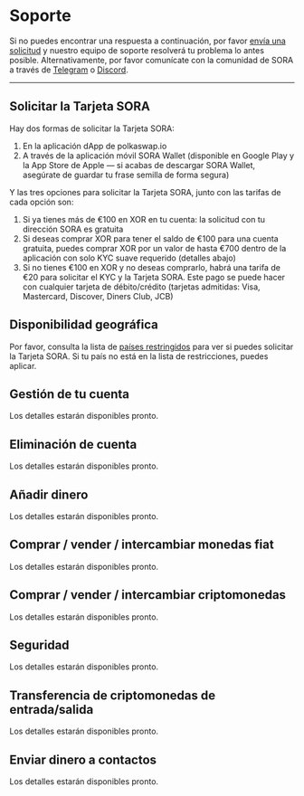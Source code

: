 # Soporte

Si no puedes encontrar una respuesta a continuación, por favor [envía una solicitud](http://localhost:3000/contacto) y nuestro equipo de soporte resolverá tu problema lo antes posible. Alternativamente, por favor comunícate con la comunidad de SORA a través de [Telegram](http://localhost:3000/contacto) o [Discord](http://localhost:3000/contacto).

---

## Solicitar la Tarjeta SORA

Hay dos formas de solicitar la Tarjeta SORA:

1. En la aplicación dApp de polkaswap.io
2. A través de la aplicación móvil SORA Wallet (disponible en Google Play y la App Store de Apple — si acabas de descargar SORA Wallet, asegúrate de guardar tu frase semilla de forma segura)

Y las tres opciones para solicitar la Tarjeta SORA, junto con las tarifas de cada opción son:

1. Si ya tienes más de €100 en XOR en tu cuenta: la solicitud con tu dirección SORA es gratuita
2. Si deseas comprar XOR para tener el saldo de €100 para una cuenta gratuita, puedes comprar XOR por un valor de hasta €700 dentro de la aplicación con solo KYC suave requerido (detalles abajo)
3. Si no tienes €100 en XOR y no deseas comprarlo, habrá una tarifa de €20 para solicitar el KYC y la Tarjeta SORA. Este pago se puede hacer con cualquier tarjeta de débito/crédito (tarjetas admitidas: Visa, Mastercard, Discover, Diners Club, JCB)

## Disponibilidad geográfica

Por favor, consulta la lista de [países restringidos](http://localhost:3000/listanegra) para ver si puedes solicitar la Tarjeta SORA. Si tu país no está en la lista de restricciones, puedes aplicar.

## Gestión de tu cuenta

Los detalles estarán disponibles pronto.

## Eliminación de cuenta

Los detalles estarán disponibles pronto.

## Añadir dinero

Los detalles estarán disponibles pronto.

## Comprar / vender / intercambiar monedas fiat

Los detalles estarán disponibles pronto.

## Comprar / vender / intercambiar criptomonedas

Los detalles estarán disponibles pronto.

## Seguridad

Los detalles estarán disponibles pronto.

## Transferencia de criptomonedas de entrada/salida

Los detalles estarán disponibles pronto.

## Enviar dinero a contactos

Los detalles estarán disponibles pronto.
